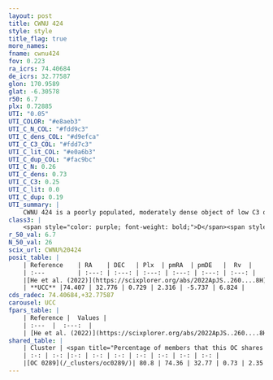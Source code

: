 ```yaml
---
layout: post
title: CWNU 424
style: style
title_flag: true
more_names: 
fname: cwnu424
fov: 0.223
ra_icrs: 74.40684
de_icrs: 32.77587
glon: 170.9589
glat: -6.30578
r50: 6.7
plx: 0.72885
UTI: "0.05"
UTI_COLOR: "#e8aeb3"
UTI_C_N_COL: "#fdd9c3"
UTI_C_dens_COL: "#d9efca"
UTI_C_C3_COL: "#fdd7c3"
UTI_C_lit_COL: "#e0a6b3"
UTI_C_dup_COL: "#fac9bc"
UTI_C_N: 0.26
UTI_C_dens: 0.73
UTI_C_C3: 0.25
UTI_C_lit: 0.0
UTI_C_dup: 0.19
UTI_summary: |
    CWNU 424 is a poorly populated, moderately dense object of low C3 quality. It was recently reported in the literature.<br><br><span style="color: #99180f; font-weight: bold;">Warning: </span>This is likely a duplicate object, which shares a large percentage of members with at least one previously reported entry.
class3: |
    <span style="color: purple; font-weight: bold;">D</span><span style="color: #FFC300; font-weight: bold;">B</span>
r_50_val: 6.7
N_50_val: 26
scix_url: CWNU%20424
posit_table: |
    | Reference    | RA    | DEC   | Plx  | pmRA  | pmDE   |  Rv  |
    | :---         | :---: | :---: | :---: | :---: | :---: | :---: |
    |[He et al. (2022)](https://scixplorer.org/abs/2022ApJS..260....8H) | 74.411 | 32.774 | 0.74 | 2.31 | -5.73 | 7.6 |
    | **UCC** |74.407 | 32.776 | 0.729 | 2.316 | -5.737 | 6.824 | 
cds_radec: 74.40684,+32.77587
carousel: UCC
fpars_table: |
    | Reference |  Values |
    | :---  |  :---:  |
    | [He et al. (2022)](https://scixplorer.org/abs/2022ApJS..260....8H) | `AG=2.2, m-M=10.5, logAge=8.4, Z=0.016` |
shared_table: |
    | Cluster | <span title="Percentage of members that this OC shares with the ones listed">%</span>   | RA   | DEC   | Plx   | pmRA  | pmDE  | Rv | UTI |
    | :-: | :-: |:-: | :-: | :-: | :-: | :-: | :-: | :-: |
    |[OC 0289](/_clusters/oc0289/)| 80.8 | 74.36 | 32.77 | 0.73 | 2.35 | -5.76 | 7.06 |0.36 |
---
```

